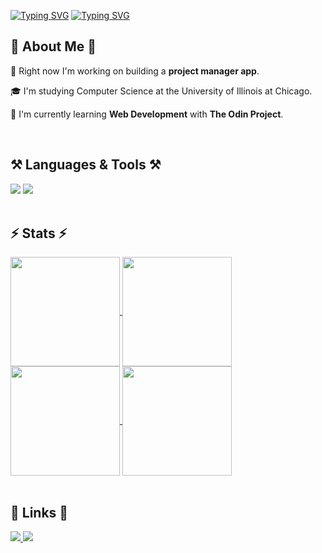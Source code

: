 <!-- Sliding text introduction for both dark and light modes -->
<a href="https://git.io/typing-svg#gh-dark-mode-only"><img src="https://readme-typing-svg.demolab.com?font=Fira+Code&size=32&pause=1000&color=FFFFFF&random=false&width=800&lines=Hey+there!%F0%9F%91%8B;I'm+Nolan%2C+a+software+developer." alt="Typing SVG" /></a>
<a href="https://git.io/typing-svg#gh-light-mode-only"><img src="https://readme-typing-svg.demolab.com?font=Fira+Code&size=32&pause=1000&color=000000&random=false&width=800&lines=Hey+there!%F0%9F%91%8B;I'm+Nolan%2C+a+software+developer." alt="Typing SVG" /></a>

<!-- About Me Section -->
<h2>🚀 About Me 🚀</h2>
<div>
  <p>🔭 Right now I'm working on building a <strong>project manager app</strong>.</p>
  <p>🎓 I'm studying Computer Science at the University of Illinois at Chicago.</p>
  <p>🌱 I'm currently learning <strong>Web Development</strong> with <strong>The Odin Project</strong>.</p>
</div>
<br>

<!-- SKills Section -->
<h2>⚒️ Languages & Tools ⚒️</h2>
<div>
  <img src="https://skillicons.dev/icons?i=javascript,html,css,wordpress,tailwind,npm,webpack,nodejs,express,nextjs,react,python,ruby,rails">
  <img src="https://skillicons.dev/icons?i=sqlite,postgres,cpp,arduino,cs,dotnet,unity,blender,linux,git">
</div>
<br>

<!-- Stats Section -->
<h2>⚡ Stats ⚡</h2>
<div>
  <!-- General GitHub Stats -->
  <a href="https://github.com/nolan-reilly/github-readme-stats#gh-dark-mode-only">
    <img height=175 align="center" src="https://github-readme-stats.vercel.app/api?username=nolan-reilly&show_icons=true&hide=prs,contribs&hide_rank=true&theme=dark"/>
  </a>
  
  <a href="https://github.com/nolan-reilly/github-readme-stats#gh-light-mode-only">
    <img height=175 align="center" src="https://github-readme-stats.vercel.app/api?username=nolan-reilly&show_icons=true&hide=prs,contribs&hide_rank=true&theme=default"/>
  </a>
  
  <!-- Most used languaged stats -->
  <a href="https://github.com/nolan-reilly/convoychat#gh-dark-mode-only">
    <img height=175 align="center" src="https://github-readme-stats.vercel.app/api/top-langs?username=nolan-reilly&layout=compact&langs_count=8&theme=dark&card_width=320#gh-dark-mode-only" />
  </a>

  <a href="https://github.com/nolan-reilly/convoychat#gh-light-mode-only">
    <img height=175 align="center" src="https://github-readme-stats.vercel.app/api/top-langs?username=nolan-reilly&layout=compact&langs_count=8&theme=default&card_width=320#gh-dark-mode-only" />
  </a>
</div>
<br>

<!-- Links Section -->
<h2>🔗 Links 🔗</h2>
<div> 
  <a href="mailto:nolanreilly02@gmail.com">
    <img src="https://img.shields.io/badge/Gmail-333333?style=for-the-badge&logo=gmail&logoColor=red" />
  </a>
  <a href="https://www.linkedin.com/in/reillynolan/" target="_blank">
    <img src="https://img.shields.io/badge/LinkedIn-0077B5?style=for-the-badge&logo=linkedin&logoColor=white" target="_blank" />
  </a>

  <!-- Add a portfolio link here later -->
</div>
